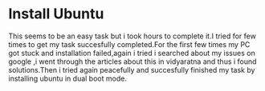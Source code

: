 # Install Ubuntu

This seems to be an easy task but i took hours to complete it.I tried for few times to get my task succesfully completed.For the first few times my PC got stuck and installation failed,again i tried i searched about my issues on google ,i went through the articles about this in vidyaratna and thus i found solutions.Then i tried again peacefully and succesfully finished my task by installing ubuntu in dual boot mode.

